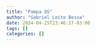 ```yaml
---
title: "Pampa OS"
author: "Gabriel Leite Bessa"
date: 2024-04-25T23:46:17-03:00
tags: []
categories: []
---
```


